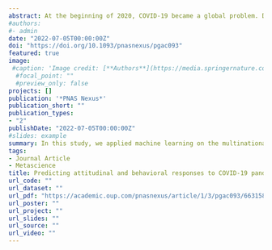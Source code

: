 ```yaml
---
abstract: At the beginning of 2020, COVID-19 became a global problem. Despite all the efforts to emphasize the relevance of preventive measures, not everyone adhered to them. Thus, learning more about the characteristics determining attitudinal and behavioral responses to the pandemic is crucial to improving future interventions. In this study, we applied machine learning on the multinational data collected by the International Collaboration on the Social and Moral Psychology of COVID-19 (N = 51,404) to test the predictive efficacy of constructs from social, moral, cognitive, and personality psychology, as well as socio-demographic factors, in the attitudinal and behavioral responses to the pandemic. The results point to several valuable insights. Internalized moral identity provided the most consistent predictive contribution—individuals perceiving moral traits as central to their self-concept reported higher adherence to preventive measures. Similar results were found for morality as cooperation, symbolized moral identity, self-control, open-mindedness, and collective narcissism, while the inverse relationship was evident for the endorsement of conspiracy theories. However, we also found a non-neglible variability in the explained variance and predictive contributions with respect to macro-level factors such as the pandemic stage or cultural region. Overall, the results underscore the importance of morality-related and contextual factors in understanding adherence to public health recommendations during the pandemic.
#authors:
#- admin
date: "2022-07-05T00:00:00Z"
doi: "https://doi.org/10.1093/pnasnexus/pgac093"
featured: true
image:
 #caption: 'Image credit: [**Authors**](https://media.springernature.com/full/springer-static/image/art%3A10.1038%2Fs44271-024-00179-1/MediaObjects/44271_2024_179_Fig1_HTML.png?as=webp)'
  #focal_point: ""
  #preview_only: false
projects: []
publication: '*PNAS Nexus*'
publication_short: ""
publication_types:
- "2"
publishDate: "2022-07-05T00:00:00Z"
#slides: example
summary: In this study, we applied machine learning on the multinational data collected by the International Collaboration on the Social and Moral Psychology of COVID-19 (N = 51,404) to test the predictive efficacy of constructs from social, moral, cognitive, and personality psychology, as well as socio-demographic factors, in the attitudinal and behavioral responses to the pandemic. 
tags:
- Journal Article
- Metascience
title: Predicting attitudinal and behavioral responses to COVID-19 pandemic using machine learning
url_code: ""
url_dataset: ""
url_pdf: "https://academic.oup.com/pnasnexus/article/1/3/pgac093/6631580"
url_poster: ""
url_project: ""
url_slides: ""
url_source: ""
url_video: ""
---
```


